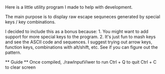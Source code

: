 Here is a little utility program I made to help with development. 

The main purpose is to display raw escape sequneces generated by special keys / key combinations. 

I decided to include this as a bonus because:
	1. You might want to add support for more special keys to the program.
	2. It's just fun to mash keys and see the ASCII code and sequences. 
	   I suggest trying out arrow keys, function keys, combinations with alt/shift, etc. See if you can figure out the pattern.

** Guide ** 
Once compiled, ./rawInputViwer to run
Ctrl + Q to quit
Ctrl + C to clear screen
